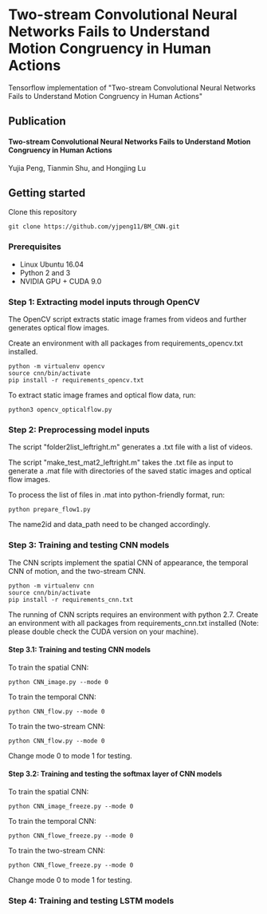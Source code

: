 # Two-stream Convolutional Neural Networks Fails to Understand Motion Congruency in Human Actions

Tensorflow implementation of "Two-stream Convolutional Neural Networks Fails to Understand Motion Congruency in Human Actions"

## Publication
#### Two-stream Convolutional Neural Networks Fails to Understand Motion Congruency in Human Actions
Yujia Peng, Tianmin Shu, and Hongjing Lu

## Getting started

Clone this repository 
```
git clone https://github.com/yjpeng11/BM_CNN.git
```

### Prerequisites
* Linux Ubuntu 16.04
* Python 2 and 3
* NVIDIA GPU + CUDA 9.0

### Step 1: Extracting model inputs through OpenCV

The OpenCV script extracts static image frames from videos and further generates optical flow images.

Create an environment with all packages from requirements_opencv.txt installed.
```
python -m virtualenv opencv
source cnn/bin/activate
pip install -r requirements_opencv.txt
```

To extract static image frames and optical flow data, run:
```
python3 opencv_opticalflow.py
```

### Step 2: Preprocessing model inputs

The script "folder2list_leftright.m" generates a .txt file with a list of videos.

The script "make_test_mat2_leftright.m" takes the .txt file as input to generate a .mat file with directories of the saved static images 
and optical flow images.

To process the list of files in .mat into python-friendly format, run:
```
python prepare_flow1.py
```
The name2id and data_path need to be changed accordingly.

### Step 3: Training and testing CNN models

The CNN scripts implement the spatial CNN of appearance, the temporal CNN of motion, and the two-stream CNN.
```
python -m virtualenv cnn
source cnn/bin/activate
pip install -r requirements_cnn.txt
```

The running of CNN scripts requires an environment with python 2.7. Create an environment with all packages from requirements_cnn.txt installed (Note: please double check the CUDA version on your machine).

#### Step 3.1: Training and testing CNN models

To train the spatial CNN:
```
python CNN_image.py --mode 0
```
To train the temporal CNN:
```
python CNN_flow.py --mode 0
```
To train the two-stream CNN:
```
python CNN_flow.py --mode 0
```

Change mode 0 to mode 1 for testing.

#### Step 3.2: Training and testing the softmax layer of CNN models
To train the spatial CNN:
```
python CNN_image_freeze.py --mode 0
```
To train the temporal CNN:
```
python CNN_flowe_freeze.py --mode 0
```
To train the two-stream CNN:
```
python CNN_flowe_freeze.py --mode 0
```

Change mode 0 to mode 1 for testing.

### Step 4: Training and testing LSTM models
